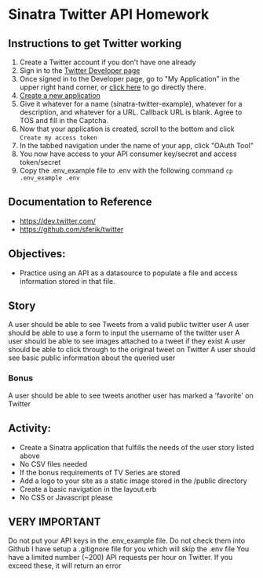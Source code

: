 # Sinatra Twitter API Homework

## Instructions to get Twitter working
1. Create a Twitter account if you don't have one already
2. Sign in to the [Twitter Developer page](https://dev.twitter.com/user/login?destination=home)
3. Once signed in to the Developer page, go to "My Application" in the upper right hand corner, or [click here](https://dev.twitter.com/apps) to go directly there.
4. [Create a new application](https://dev.twitter.com/apps/new)
5. Give it whatever for a name (sinatra-twitter-example), whatever for a description, and whatever for a URL. Callback URL is blank. Agree to TOS and fill in the Captcha.
6. Now that your application is created, scroll to the bottom and click `Create my access token`
7. In the tabbed navigation under the name of your app, click "OAuth Tool"
8. You now have access to your API consumer key/secret and access token/secret
9. Copy the .env_example file to .env with the following command `cp .env_example .env`

## Documentation to Reference

* https://dev.twitter.com/
* https://github.com/sferik/twitter

## Objectives:

* Practice using an API as a datasource to populate a file and access information stored in that file.

## Story
A user should be able to see Tweets from a valid public twitter user
A user should be able to use a form to input the username of the twitter user
A user should be able to see images attached to a tweet if they exist
A user should be able to click through to the original tweet on Twitter
A user should see basic public information about the queried user

### Bonus
A user should be able to see tweets another user has marked a 'favorite' on Twitter

## Activity:

* Create a Sinatra application that fulfills the needs of the user story listed above
* No CSV files needed
* If the bonus requirements of TV Series are stored
* Add a logo to your site as a static image stored in the /public directory
* Create a basic navigation in the layout.erb
* No CSS or Javascript please

## VERY IMPORTANT
Do not put your API keys in the .env_example file. Do not check them into Github
I have setup a .gitignore file for you which will skip the .env file
You have a limited number (~200) API requests per hour on Twitter. If you exceed these, it will return an error